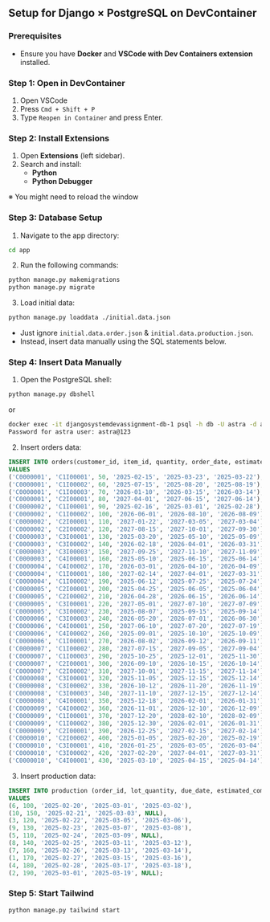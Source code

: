 ## Setup for Django × PostgreSQL on DevContainer


### Prerequisites
- Ensure you have **Docker** and **VSCode with Dev Containers extension** installed.


### Step 1: Open in DevContainer
1. Open VSCode
2. Press `Cmd + Shift + P`
3. Type `Reopen in Container` and press Enter.


### Step 2: Install Extensions
1. Open **Extensions** (left sidebar).
2. Search and install:
    - **Python** 
    - **Python Debugger**

※ You might need to reload the window


### Step 3: Database Setup
1. Navigate to the app directory:
```bash
cd app
```

2. Run the following commands:
```bash
python manage.py makemigrations
python manage.py migrate
```

3. Load initial data:
```bash
python manage.py loaddata ./initial.data.json
```
- Just ignore `initial.data.order.json` & `initial.data.production.json`.
- Instead, insert data manually using the SQL statements below.


### Step 4: Insert Data Manually
1. Open the PostgreSQL shell:
```bash
python manage.py dbshell
```
or
```bash
docker exec -it djangosystemdevassignment-db-1 psql -h db -U astra -d astra_db -p 5432
Password for astra user: astra@123
```

2. Insert orders data:
```sql
INSERT INTO orders(customer_id, item_id, quantity, order_date, estimated_delivery_date, delivery_date)
VALUES
('C0000001', 'C1I00001', 50, '2025-02-15', '2025-03-23', '2025-03-22'),
('C0000001', 'C1I00002', 60, '2025-07-15', '2025-08-20', '2025-08-19'),
('C0000001', 'C1I00003', 70, '2026-01-10', '2026-03-15', '2026-03-14'),
('C0000001', 'C2I00001', 80, '2027-04-01', '2027-06-15', '2027-06-14'),
('C0000002', 'C1I00001', 90, '2025-02-16', '2025-03-01', '2025-02-28'),
('C0000002', 'C1I00002', 100, '2026-06-01', '2026-08-10', '2026-08-09'),
('C0000002', 'C2I00001', 110, '2027-01-22', '2027-03-05', '2027-03-04'),
('C0000002', 'C2I00002', 120, '2027-08-15', '2027-10-01', '2027-09-30'),
('C0000003', 'C3I00001', 130, '2025-03-20', '2025-05-10', '2025-05-09'),
('C0000003', 'C3I00002', 140, '2026-02-18', '2026-04-01', '2026-03-31'),
('C0000003', 'C3I00003', 150, '2027-09-25', '2027-11-10', '2027-11-09'),
('C0000003', 'C4I00001', 160, '2025-05-10', '2025-06-15', '2025-06-14'),
('C0000004', 'C4I00002', 170, '2026-03-01', '2026-04-10', '2026-04-09'),
('C0000004', 'C1I00001', 180, '2027-02-14', '2027-04-01', '2027-03-31'),
('C0000004', 'C1I00002', 190, '2025-06-12', '2025-07-25', '2025-07-24'),
('C0000005', 'C2I00001', 200, '2025-04-25', '2025-06-05', '2025-06-04'),
('C0000005', 'C2I00002', 210, '2026-04-28', '2026-06-15', '2026-06-14'),
('C0000005', 'C3I00001', 220, '2027-05-01', '2027-07-10', '2027-07-09'),
('C0000005', 'C3I00002', 230, '2025-08-07', '2025-09-15', '2025-09-14'),
('C0000006', 'C3I00003', 240, '2026-05-20', '2026-07-01', '2026-06-30'),
('C0000006', 'C4I00001', 250, '2027-06-10', '2027-07-20', '2027-07-19'),
('C0000006', 'C4I00002', 260, '2025-09-01', '2025-10-10', '2025-10-09'),
('C0000006', 'C1I00001', 270, '2026-08-02', '2026-09-12', '2026-09-11'),
('C0000007', 'C1I00002', 280, '2027-07-15', '2027-09-05', '2027-09-04'),
('C0000007', 'C1I00003', 290, '2025-10-25', '2025-12-01', '2025-11-30'),
('C0000007', 'C2I00001', 300, '2026-09-10', '2026-10-15', '2026-10-14'),
('C0000007', 'C2I00002', 310, '2027-10-01', '2027-11-15', '2027-11-14'),
('C0000008', 'C3I00001', 320, '2025-11-05', '2025-12-15', '2025-12-14'),
('C0000008', 'C3I00002', 330, '2026-10-12', '2026-11-20', '2026-11-19'),
('C0000008', 'C3I00003', 340, '2027-11-10', '2027-12-15', '2027-12-14'),
('C0000008', 'C4I00001', 350, '2025-12-18', '2026-02-01', '2026-01-31'),
('C0000009', 'C4I00002', 360, '2026-11-01', '2026-12-10', '2026-12-09'),
('C0000009', 'C1I00001', 370, '2027-12-20', '2028-02-10', '2028-02-09'),
('C0000009', 'C1I00002', 380, '2025-12-30', '2026-02-01', '2026-01-31'),
('C0000009', 'C2I00001', 390, '2026-12-25', '2027-02-15', '2027-02-14'),
('C0000010', 'C2I00002', 400, '2025-01-05', '2025-02-20', '2025-02-19'),
('C0000010', 'C3I00001', 410, '2026-01-25', '2026-03-05', '2026-03-04'),
('C0000010', 'C3I00002', 420, '2027-02-20', '2027-04-01', '2027-03-31'),
('C0000010', 'C4I00001', 430, '2025-03-10', '2025-04-15', '2025-04-14');
```

3. Insert production data:
```sql
INSERT INTO production (order_id, lot_quantity, due_date, estimated_completion_date, completion_date) 
VALUES
(6, 100, '2025-02-20', '2025-03-01', '2025-03-02'),
(10, 150, '2025-02-21', '2025-03-03', NULL),
(3, 120, '2025-02-22', '2025-03-05', '2025-03-06'),
(9, 130, '2025-02-23', '2025-03-07', '2025-03-08'),
(5, 110, '2025-02-24', '2025-03-09', NULL),
(8, 140, '2025-02-25', '2025-03-11', '2025-03-12'),
(7, 160, '2025-02-26', '2025-03-13', '2025-03-14'),
(1, 170, '2025-02-27', '2025-03-15', '2025-03-16'),
(4, 180, '2025-02-28', '2025-03-17', '2025-03-18'),
(2, 190, '2025-03-01', '2025-03-19', NULL);
```


### Step 5: Start Tailwind
```bash
python manage.py tailwind start
```
